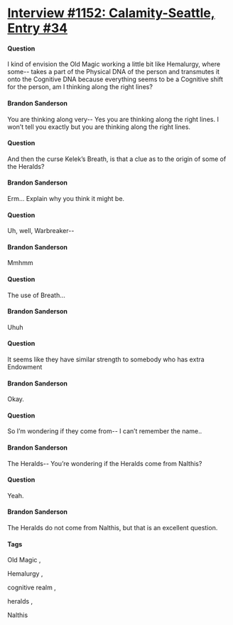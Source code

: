 # [Interview #1152: Calamity-Seattle, Entry #34](https://www.theoryland.com/intvmain.php?i=1152#34)

#### Question

I kind of envision the Old Magic working a little bit like Hemalurgy, where some-- takes a part of the Physical DNA of the person and transmutes it onto the Cognitive DNA because everything seems to be a Cognitive shift for the person, am I thinking along the right lines?

#### Brandon Sanderson

You are thinking along very-- Yes you are thinking along the right lines. I won’t tell you exactly but you are thinking along the right lines.

#### Question

And then the curse Kelek’s Breath, is that a clue as to the origin of some of the Heralds?

#### Brandon Sanderson

Erm… Explain why you think it might be.

#### Question

Uh, well, Warbreaker--

#### Brandon Sanderson

Mmhmm

#### Question

The use of Breath…

#### Brandon Sanderson

Uhuh

#### Question

It seems like they have similar strength to somebody who has extra Endowment

#### Brandon Sanderson

Okay.

#### Question

So I’m wondering if they come from-- I can’t remember the name..

#### Brandon Sanderson

The Heralds-- You’re wondering if the Heralds come from Nalthis?

#### Question

Yeah.

#### Brandon Sanderson

The Heralds do not come from Nalthis, but that is an excellent question.

#### Tags

Old Magic
,

Hemalurgy
,

cognitive realm
,

heralds
,

Nalthis

